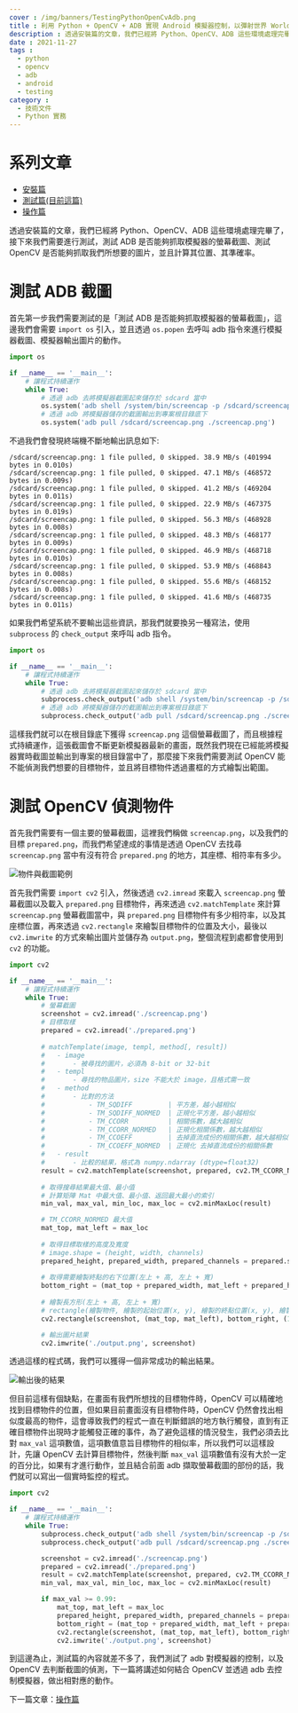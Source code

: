```yaml
---
cover : /img/banners/TestingPythonOpenCvAdb.png
title : 利用 Python + OpenCV + ADB 實現 Android 模擬器控制，以彈射世界 World Flipper 為例，測試篇
description : 透過安裝篇的文章，我們已經將 Python、OpenCV、ADB 這些環境處理完畢了，接下來我們需要進行測試，測試 ADB 是否能夠抓取模擬器的螢幕截圖、測試 OpenCV 是否能夠抓取我們所想要的圖片，並且計算其位置、其準確率 ...
date : 2021-11-27
tags :
  - python
  - opencv
  - adb
  - android
  - testing
category :
  - 技術文件
  - Python 實務
---
```


# 系列文章
- [安裝篇](https://kantai235.github.io/InstallPythonOpenCvAdb/)
- [測試篇(目前這篇)](https://kantai235.github.io/TestingPythonOpenCvAdb/)
- [操作篇](https://kantai235.github.io/UsingPythonOpenCvAdb/)

透過安裝篇的文章，我們已經將 Python、OpenCV、ADB 這些環境處理完畢了，接下來我們需要進行測試，測試 ADB 是否能夠抓取模擬器的螢幕截圖、測試 OpenCV 是否能夠抓取我們所想要的圖片，並且計算其位置、其準確率。

# 測試 ADB 截圖
首先第一步我們需要測試的是「測試 ADB 是否能夠抓取模擬器的螢幕截圖」，這邊我們會需要 `import os` 引入，並且透過 `os.popen` 去呼叫 adb 指令來進行模擬器截圖、模擬器輸出圖片的動作。

```python
import os

if __name__ == '__main__':
    # 讓程式持續運作
    while True:
        # 透過 adb 去將模擬器截圖起來儲存於 sdcard 當中
        os.system('adb shell /system/bin/screencap -p /sdcard/screencap.png')
        # 透過 adb 將模擬器儲存的截圖輸出到專案根目錄底下
        os.system('adb pull /sdcard/screencap.png ./screencap.png')
```

不過我們會發現終端機不斷地輸出訊息如下:

```text
/sdcard/screencap.png: 1 file pulled, 0 skipped. 38.9 MB/s (401994 bytes in 0.010s)
/sdcard/screencap.png: 1 file pulled, 0 skipped. 47.1 MB/s (468572 bytes in 0.009s)
/sdcard/screencap.png: 1 file pulled, 0 skipped. 41.2 MB/s (469204 bytes in 0.011s)
/sdcard/screencap.png: 1 file pulled, 0 skipped. 22.9 MB/s (467375 bytes in 0.019s)
/sdcard/screencap.png: 1 file pulled, 0 skipped. 56.3 MB/s (468928 bytes in 0.008s)
/sdcard/screencap.png: 1 file pulled, 0 skipped. 48.3 MB/s (468177 bytes in 0.009s)
/sdcard/screencap.png: 1 file pulled, 0 skipped. 46.9 MB/s (468718 bytes in 0.010s)
/sdcard/screencap.png: 1 file pulled, 0 skipped. 53.9 MB/s (468843 bytes in 0.008s)
/sdcard/screencap.png: 1 file pulled, 0 skipped. 55.6 MB/s (468152 bytes in 0.008s)
/sdcard/screencap.png: 1 file pulled, 0 skipped. 41.6 MB/s (468735 bytes in 0.011s)
```

如果我們希望系統不要輸出這些資訊，那我們就要換另一種寫法，使用 `subprocess` 的 `check_output` 來呼叫 adb 指令。

```python
import os

if __name__ == '__main__':
    # 讓程式持續運作
    while True:
        # 透過 adb 去將模擬器截圖起來儲存於 sdcard 當中
        subprocess.check_output('adb shell /system/bin/screencap -p /sdcard/screencap.png', shell=True)
        # 透過 adb 將模擬器儲存的截圖輸出到專案根目錄底下
        subprocess.check_output('adb pull /sdcard/screencap.png ./screencap.png', shell=True)
```

這樣我們就可以在根目錄底下獲得 `screencap.png` 這個螢幕截圖了，而且根據程式持續運作，這張截圖會不斷更新模擬器最新的畫面，既然我們現在已經能將模擬器實時截圖並輸出到專案的根目錄當中了，那麼接下來我們需要測試 OpenCV 能不能偵測我們想要的目標物件，並且將目標物件透過畫框的方式繪製出範圍。

# 測試 OpenCV 偵測物件
首先我們需要有一個主要的螢幕截圖，這裡我們稱做 `screencap.png`，以及我們的目標 `prepared.png`，而我們希望達成的事情是透過 OpenCV 去找尋 `screencap.png` 當中有沒有符合 `prepared.png` 的地方，其座標、相符率有多少。

![物件與截圖範例](/img/posts/CWouOMG.png)

首先我們需要 `import cv2` 引入，然後透過 `cv2.imread` 來載入 `screencap.png` 螢幕截圖以及載入 `prepared.png` 目標物件，再來透過 `cv2.matchTemplate` 來計算 `screencap.png` 螢幕截圖當中，與 `prepared.png` 目標物件有多少相符率，以及其座標位置，再來透過 `cv2.rectangle` 來繪製目標物件的位置及大小，最後以 `cv2.imwrite` 的方式來輸出圖片並儲存為 `output.png`，整個流程到處都會使用到 `cv2` 的功能。

```python
import cv2

if __name__ == '__main__':
    # 讓程式持續運作
    while True:
        # 螢幕截圖
        screenshot = cv2.imread('./screencap.png')
        # 目標取樣
        prepared = cv2.imread('./prepared.png')
        
        # matchTemplate(image, templ, method[, result])
        #   - image
        #       - 被尋找的圖片，必須為 8-bit or 32-bit
        #   - templ
        #       - 尋找的物品圖片，size 不能大於 image，且格式需一致
        #   - method
        #       - 比對的方法
        #           - TM_SQDIFF         | 平方差，越小越相似
        #           - TM_SQDIFF_NORMED  | 正規化平方差，越小越相似
        #           - TM_CCORR          | 相關係數，越大越相似
        #           - TM_CCORR_NORMED   | 正規化相關係數，越大越相似
        #           - TM_CCOEFF         | 去掉直流成份的相關係數，越大越相似
        #           - TM_CCOEFF_NORMED  | 正規化 去掉直流成份的相關係數
        #   - result
        #       - 比較的結果，格式為 numpy.ndarray (dtype=float32)
        result = cv2.matchTemplate(screenshot, prepared, cv2.TM_CCORR_NORMED)
        
        # 取得搜尋結果最大值、最小值
        # 計算矩陣 Mat 中最大值、最小值、返回最大最小的索引
        min_val, max_val, min_loc, max_loc = cv2.minMaxLoc(result)

        # TM_CCORR_NORMED 最大值
        mat_top, mat_left = max_loc
        
        # 取得目標取樣的高度及寬度
        # image.shape = (height, width, channels)
        prepared_height, prepared_width, prepared_channels = prepared.shape
        
        # 取得需要繪製終點的右下位置(左上 + 高, 左上 + 寬)
        bottom_right = (mat_top + prepared_width, mat_left + prepared_height)
        
        # 繪製長方形(左上 + 高, 左上 + 寬)
        # rectangle(繪製物件, 繪製的起始位置(x, y), 繪製的終點位置(x, y), 繪製顏色(RGB), 線條寬度)
        cv2.rectangle(screenshot, (mat_top, mat_left), bottom_right, (101, 67, 196), 2)

        # 輸出圖片結果
        cv2.imwrite('./output.png', screenshot)
```

透過這樣的程式碼，我們可以獲得一個非常成功的輸出結果。

![輸出後的結果](/img/posts/twAWabxQ.png)

但目前這樣有個缺點，在畫面有我們所想找的目標物件時，OpenCV 可以精確地找到目標物件的位置，但如果目前畫面沒有目標物件時，OpenCV 仍然會找出相似度最高的物件，這會導致我們的程式一直在判斷錯誤的地方執行觸發，直到有正確目標物件出現時才能觸發正確的事件，為了避免這樣的情況發生，我們必須去比對 `max_val` 這項數值，這項數值意旨目標物件的相似率，所以我們可以這樣設計，先讓 OpenCV 去計算目標物件，然後判斷 `max_val` 這項數值有沒有大於一定的百分比，如果有才進行動作，並且結合前面 adb 擷取螢幕截圖的部份的話，我們就可以寫出一個實時監控的程式。

```python
import cv2

if __name__ == '__main__':
    # 讓程式持續運作
    while True:
        subprocess.check_output('adb shell /system/bin/screencap -p /sdcard/screencap.png', shell=True)
        subprocess.check_output('adb pull /sdcard/screencap.png ./screencap.png', shell=True)

        screenshot = cv2.imread('./screencap.png')
        prepared = cv2.imread('./prepared.png')
        result = cv2.matchTemplate(screenshot, prepared, cv2.TM_CCORR_NORMED)
        min_val, max_val, min_loc, max_loc = cv2.minMaxLoc(result)

        if max_val >= 0.99:
            mat_top, mat_left = max_loc
            prepared_height, prepared_width, prepared_channels = prepared.shape
            bottom_right = (mat_top + prepared_width, mat_left + prepared_height)
            cv2.rectangle(screenshot, (mat_top, mat_left), bottom_right, (101, 67, 196), 2)
            cv2.imwrite('./output.png', screenshot)
```

到這邊為止，測試篇的內容就差不多了，我們測試了 adb 對模擬器的控制，以及 OpenCV 去判斷截圖的偵測，下一篇將講述如何結合 OpenCV 並透過 adb 去控制模擬器，做出相對應的動作。

下一篇文章：[操作篇](https://kantai235.github.io/UsingPythonOpenCvAdb/)

